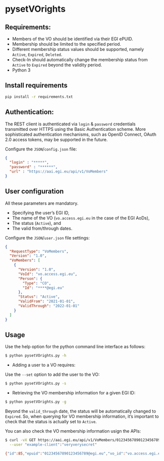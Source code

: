 # pysetVOrights

## Requirements:
* Members of the VO should be identified via their EGI ePUID.
* Membership should be limited to the specified period.
* Different membership status values should be supported, namely `Active`, `Expired`, `Deleted`.
* Check-In should automatically change the membership status from `Active` to `Expired` beyond the validity period.
* Python 3

## Install requirements

```bash
pip install -r requirements.txt
```

## Authentication:
The REST client is authenticated via `login` & `password` credentials transmitted over HTTPS using the Basic Authentication scheme. More sophisticated authentication mechanisms, such as OpenID Connect, OAuth 2.0 access tokens, may be supported in the future.

Configure the `JSON`/`config.json` file:

```json
{
  "login" : "*****",
  "password" : "******",
  "url" : "https://aai.egi.eu/api/v1/VoMembers"
}
```

## User configuration

All these parameters are mandatory.

* Specifying the user’s EGI ID,
* The name of the VO (`vo.access.egi.eu` in the case of the EGI AoDs),
* The status (`Active`), and
* The valid from/through dates.

Configure the `JSON`/`user.json` file settings:

```json
{
  "RequestType": "VoMembers",
  "Version": "1.0",
  "VoMembers": [
    {
      "Version": "1.0",
      "VoId": "vo.access.egi.eu",
      "Person": {
        "Type": "CO",
        "Id": "****@egi.eu"
      },
      "Status": "Active",
      "ValidFrom": "2021-01-01",
      "ValidThrough": "2022-01-01"
    }
  ]
}
```

## Usage

Use the help option for the python command line interface as follows:

```bash
$ python pysetVOrights.py -h
```

* Adding a user to a VO requires:

Use the `--set` option to add the user to the VO:

```bash
$ python pysetVOrights.py -s
```

* Retrieving the VO membership information for a given EGI ID:

```bash
$ python pysetVOrights.py -g
```

Beyond the `valid_through` date, the status will be automatically changed to `Expired`. So, when querying for VO membership information, it’s important to check that the status is actually set to `Active`.

You can also check the VO membership information usign the APIs:

```bash
$ curl -vX GET https://aai.egi.eu/api/v1/VoMembers/01234567890123456789@egi.eu \
  --user "example-client":"veryverysecret"

{"id":85,"epuid":"01234567890123456789@egi.eu","vo_id":"vo.access.egi.eu","valid_from":"2017-05-20T22:00:00.000Z","valid_through":"2017-06-21T22:00:00.000Z","status":"Active"}
```
